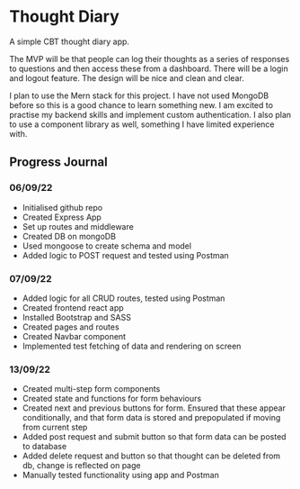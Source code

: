 # Thought Diary

A simple CBT thought diary app.

The MVP will be that people can log their thoughts as a series of responses to questions and then access these from a dashboard. There will be a login and logout feature. The design will be nice and clean and clear.

I plan to use the Mern stack for this project. I have not used MongoDB before so this is a good chance to learn something new. I am excited to practise my backend skills and implement custom authentication. I also plan to use a component library as well, something I have limited experience with.

## Progress Journal

### 06/09/22

- Initialised github repo
- Created Express App
- Set up routes and middleware
- Created DB on mongoDB
- Used mongoose to create schema and model
- Added logic to POST request and tested using Postman

### 07/09/22

- Added logic for all CRUD routes, tested using Postman
- Created frontend react app
- Installed Bootstrap and SASS
- Created pages and routes
- Created Navbar component
- Implemented test fetching of data and rendering on screen

### 13/09/22

- Created multi-step form components
- Created state and functions for form behaviours
- Created next and previous buttons for form. Ensured that these appear conditionally, and that form data is stored and prepopulated if moving from current step
- Added post request and submit button so that form data can be posted to database
- Added delete request and button so that thought can be deleted from db, change is reflected on page
- Manually tested functionality using app and Postman
